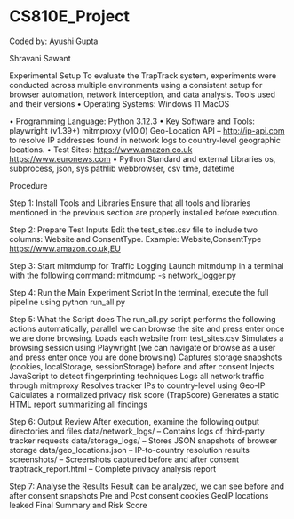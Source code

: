# CS810E_Project
Coded by:
Ayushi Gupta

Shravani Sawant


Experimental Setup
To evaluate the TrapTrack system, experiments were conducted across multiple environments using a consistent setup for browser automation, network interception, and data analysis.
Tools used and their versions
•	Operating Systems:
 	Windows 11
 	MacOS

•	Programming Language:
 	Python 3.12.3
•	Key Software and Tools:
 	playwright (v1.39+) 
 	mitmproxy (v10.0) 
 	Geo-Location API – http://ip-api.com to resolve IP addresses found in network logs to country-level geographic locations.
•	Test Sites:
 	 https://www.amazon.co.uk 
 	 https://www.euronews.com
•	Python Standard and external Libraries
 	os,  subprocess, json, sys
 	pathlib
 	webbrowser, csv
 	time, datetime





Procedure

Step 1: Install Tools and Libraries
Ensure that all tools and libraries mentioned in the previous section are properly installed before execution.

Step 2: Prepare Test Inputs 
Edit the test_sites.csv file to include two columns: Website and ConsentType.
Example:
Website,ConsentType  
https://www.amazon.co.uk,EU

Step 3: Start mitmdump for Traffic Logging
Launch mitmdump in a terminal with the following command:
mitmdump -s network_logger.py

Step 4: Run the Main Experiment Script
In the terminal, execute the full pipeline using
python run_all.py

Step 5: What the Script does
The run_all.py script performs the following actions automatically, parallel we can browse the site and press enter once we are done browsing.
 	Loads each website from test_sites.csv
 	Simulates a browsing session using Playwright (we can navigate or browse as a user and press enter once you are done browsing)
 	Captures storage snapshots (cookies, localStorage, sessionStorage) before and after consent
 	Injects JavaScript to detect fingerprinting techniques
 	Logs all network traffic through mitmproxy
 	Resolves tracker IPs to country-level using Geo-IP
 	Calculates a normalized privacy risk score (TrapScore)
 	Generates a static HTML report summarizing all findings
  
Step 6: Output Review
After execution, examine the following output directories and files
 	data/network_logs/ – Contains logs of third-party tracker requests
 	data/storage_logs/ – Stores JSON snapshots of browser storage
 	data/geo_locations.json – IP-to-country resolution results
 	screenshots/ – Screenshots captured before and after consent
 	traptrack_report.html – Complete privacy analysis report

Step 7: Analyse the Results
 	Result can be analyzed, we can see before and after consent snapshots
 	Pre and Post consent cookies
 	GeoIP locations leaked
 	Final Summary and Risk Score
